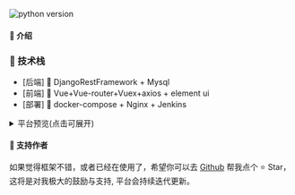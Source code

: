 ![python version](https://img.shields.io/badge/python-3.4%7C3.5%7C3.6%7C3.7%7C3.8%7C3.9%7C3.10-blue.svg)

#### 🌈 介绍

### 🎉 技术栈

- [后端] 🎨 DjangoRestFramework  + Mysql
- [前端] 🎉 Vue+Vue-router+Vuex+axios + element ui
- [部署] 🎃 docker-compose + Nginx + Jenkins

<details>
<summary>平台预览(点击可展开)</summary>

#### 🍦 项目管理

![](https://github.com/xiaoxiaolulu/EasyPost/blob/master/backend/static/1219141210.png)

#### 🍦 环境管理

![](https://github.com/xiaoxiaolulu/EasyPost/blob/master/backend/static/1219141313.png)

#### 🍦 地址管理

![](https://github.com/xiaoxiaolulu/EasyPost/blob/master/backend/static/219141328.png)


#### 🍦 接口管理

![](https://github.com/xiaoxiaolulu/EasyPost/blob/master/backend/static/221134334.png)
![](https://github.com/xiaoxiaolulu/EasyPost/blob/master/backend/static/1221160034.png)

</details>


#### 💌 支持作者
如果觉得框架不错，或者已经在使用了，希望你可以去 <a target="_blank" href="https://github.com/xiaoxiaolulu/EasyPost">Github</a> 帮我点个 ⭐ Star，这将是对我极大的鼓励与支持, 平台会持续迭代更新。
